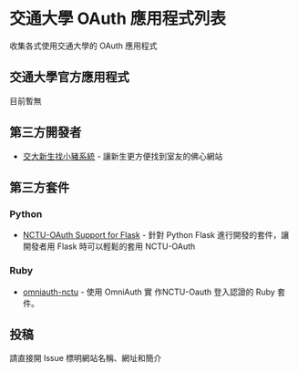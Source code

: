 # 交通大學 OAuth 應用程式列表

收集各式使用交通大學的 OAuth 應用程式

## 交通大學官方應用程式

目前暫無

## 第三方開發者

 - [交大新生找小豬系統](https://stunion.nctu.edu.tw/roommate) - 讓新生更方便找到室友的佛心網站

## 第三方套件

### Python

- [NCTU-OAuth Support for Flask](https://pypi.python.org/pypi/NCTU-Oauth) - 
  針對 Python Flask 進行開發的套件，讓開發者用 Flask 時可以輕鬆的套用 NCTU-OAuth

### Ruby

- [omniauth-nctu](https://rubygems.org/gems/omniauth-nctu) - 
  使用 OmniAuth 實 作NCTU-Oauth 登入認證的 Ruby 套件。

## 投稿

請直接開 Issue 標明網站名稱、網址和簡介
